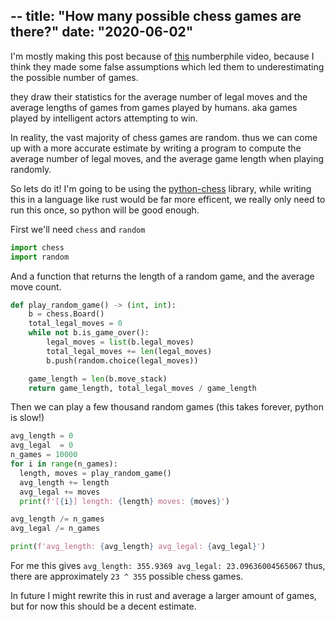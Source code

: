 --
title: "How many possible chess games are there?"
date: "2020-06-02"
---

I'm mostly making this post because of [this](https://www.youtube.com/watch?v=Km024eldY1A) numberphile video,
because I think they made some false assumptions which led them to underestimating the possible number of games.

they draw their statistics for the average number of legal moves and the average lengths of games
from games played by humans. aka games played by intelligent actors attempting to win.

In reality, the vast majority of chess games are random. thus we can come up with a more accurate estimate by writing a program
to compute the average number of legal moves, and the average game length when playing randomly.

So lets do it! I'm going to be using the [python-chess](https://pypi.org/project/python-chess) library,
while writing this in a language like rust would be far more efficent, we really only need to run this once, so python will be good enough.

First we'll need `chess` and `random`
```py
import chess
import random
```

And a function that returns the length of a random game, and the average move count.
```py
def play_random_game() -> (int, int):
    b = chess.Board()
    total_legal_moves = 0
    while not b.is_game_over():
        legal_moves = list(b.legal_moves)
        total_legal_moves += len(legal_moves)
        b.push(random.choice(legal_moves))

    game_length = len(b.move_stack)
    return game_length, total_legal_moves / game_length
```

Then we can play a few thousand random games (this takes forever, python is slow!)
```py
avg_length = 0
avg_legal  = 0
n_games = 10000
for i in range(n_games):
  length, moves = play_random_game()
  avg_length += length
  avg_legal += moves
  print(f'[{i}] length: {length} moves: {moves}')

avg_length /= n_games
avg_legal /= n_games

print(f'avg_length: {avg_length} avg_legal: {avg_legal}')
```

For me this gives `avg_length: 355.9369 avg_legal: 23.09636004565067`
thus, there are approximately `23 ^ 355` possible chess games.

In future I might rewrite this in rust and average a larger amount of games, but for now this should be a decent estimate.
